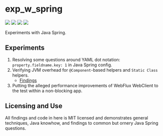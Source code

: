 # exp_w_spring

[![](https://img.shields.io/badge/Java-18-blue.svg)](https://jdk.java.net/archive/)
[![](https://img.shields.io/badge/Spring%20Boot-3.1.4-green.svg)](https://spring.io/projects/spring-boot)
[![](https://img.shields.io/badge/Gradle-7.5.1-darkslategray.svg)](https://gradle.org/)
[![](https://img.shields.io/badge/Maven-3.8.6-white.svg)](https://maven.apache.org/download.cgi)

Experiments with Java Spring.

## Experiments

1. Resolving some questions around YAML dot notation: `property.fieldname.key: 1` in Java Spring config.
1. Verifying JVM overhead for `@Component`-based helpers and `Static Class` helpers.
   * [Findings](2/_findings/Findings.md)
2. Putting the alleged performance improvements of WebFlux WebClient to the test within a non-blocking app.

## Licensing and Use

All findings and code in here is MIT licensed and demonstrates general techniques, Java knowhow, and findings to common but ornery Java Spring questions.